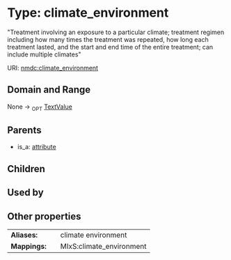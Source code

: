 
# Type: climate_environment


"Treatment involving an exposure to a particular climate; treatment regimen including how many times the treatment was repeated, how long each treatment lasted, and the start and end time of the entire treatment; can include multiple climates"

URI: [nmdc:climate_environment](https://microbiomedata/meta/climate_environment)


## Domain and Range

None ->  <sub>OPT</sub> [TextValue](TextValue.md)

## Parents

 *  is_a: [attribute](attribute.md)

## Children


## Used by


## Other properties

|  |  |  |
| --- | --- | --- |
| **Aliases:** | | climate environment |
| **Mappings:** | | MIxS:climate_environment |


